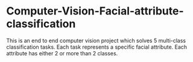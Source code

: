 # Computer-Vision-Facial-attribute-classification
This is an end to end computer vision project which solves 5 multi-class classification tasks. Each task represents a specific facial attribute. Each attribute has either 2 or more than 2 classes.  
